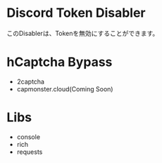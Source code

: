 # Discord Token Disabler
このDisablerは、Tokenを無効にすることができます。

# hCaptcha Bypass
- 2captcha
- capmonster.cloud(Coming Soon)

# Libs
- console
- rich
- requests
